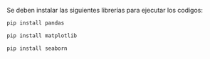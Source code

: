 Se deben instalar las siguientes librerías para ejecutar los codigos:

```python
pip install pandas
```
```python
pip install matplotlib
```
```python
pip install seaborn
```
